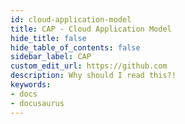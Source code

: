 ```yaml
---
id: cloud-application-model
title: CAP - Cloud Application Model
hide_title: false
hide_table_of_contents: false
sidebar_label: CAP
custom_edit_url: https://github.com
description: Why should I read this?!
keywords:
- docs
- docusaurus
---
```

